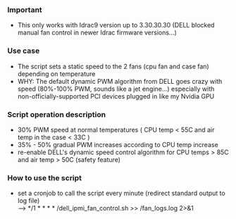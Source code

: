 ### Important
- This only works with Idrac9 version up to 3.30.30.30 (DELL blocked manual fan control in newer Idrac firmware versions...)

### Use case
- The script sets a static speed to the 2 fans (cpu fan and case fan) depending on temperature
- WHY: The default dynamic PWM algorithm from DELL goes crazy with speed (80%-100% PWM, sounds like a jet engine...) especially with 
  non-officially-supported PCI devices plugged in like my Nvidia GPU 

### Script operation description
- 30% PWM speed at normal temperatures ( CPU temp < 55C and air temp in the case < 33C )
- 35% - 50% gradual PWM increases according to CPU temp increase 
- re-enable DELL's dynamic speed control algorithm for CPU temps > 85C and air temp > 50C (safety feature)

### How to use the script
- set a cronjob to call the script every minute (redirect standard output to log file)\
  --> */1 * * * * /dell_ipmi_fan_control.sh >> /fan_logs.log 2>&1
